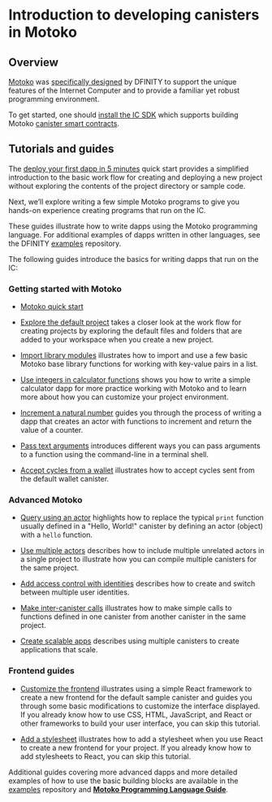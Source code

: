 # Introduction to developing canisters in Motoko

## Overview

[Motoko](/motoko/main/motoko.md) was [specifically designed](https://stackoverflow.blog/2020/08/24/motoko-the-language-that-turns-the-web-into-a-computer/) by DFINITY to support the unique features of the Internet Computer and to provide a familiar yet robust programming environment.

To get started, one should [install the IC SDK](../../setup/install/index.mdx) which supports building Motoko [canister smart contracts](https://internetcomputer.org/how-it-works/architecture-of-the-internet-computer/#canister-smart-contracts).

## Tutorials and guides

The [deploy your first dapp in 5 minutes](/tutorials/deploy_sample_app.md) quick start provides a simplified introduction to the basic work flow for creating and deploying a new project without exploring the contents of the project directory or sample code.

Next, we’ll explore writing a few simple Motoko programs to give you hands-on experience creating programs that run on the IC.

These guides illustrate how to write dapps using the Motoko programming language. For additional examples of dapps written in other languages, see the DFINITY [examples](https://github.com/dfinity/examples) repository.

The following guides introduce the basics for writing dapps that run on the IC:

### Getting started with Motoko

-   [Motoko quick start](./at-a-glance.md)

-   [Explore the default project](./explore-templates.md) takes a closer look at the work flow for creating projects by exploring the default files and folders that are added to your workspace when you create a new project.

-   [Import library modules](./phonebook.md) illustrates how to import and use a few basic Motoko base library functions for working with key-value pairs in a list.

-   [Use integers in calculator functions](./calculator.md) shows you how to write a simple calculator dapp for more practice working with Motoko and to learn more about how you can customize your project environment.

-   [Increment a natural number](./counter-tutorial.md) guides you through the process of writing a dapp that creates an actor with functions to increment and return the value of a counter.

-   [Pass text arguments](./hello-location.md) introduces different ways you can pass arguments to a function using the command-line in a terminal shell.

-   [Accept cycles from a wallet](./simple-cycles.md) illustrates how to accept cycles sent from the default wallet canister.

### Advanced Motoko

-   [Query using an actor](./define-an-actor.md) highlights how to replace the typical `print` function usually defined in a "Hello, World!" canister by defining an actor (object) with a `hello` function.

-   [Use multiple actors](./multiple-actors.md) describes how to include multiple unrelated actors in a single project to illustrate how you can compile multiple canisters for the same project.

-   [Add access control with identities](./access-control.md) describes how to create and switch between multiple user identities.

-   [Make inter-canister calls](./intercanister-calls.md) illustrates how to make simple calls to functions defined in one canister from another canister in the same project.

-   [Create scalable apps](./scalability-cancan.md) describes using multiple canisters to create applications that scale.

### Frontend guides

-   [Customize the frontend](../../frontend/custom-frontend.md) illustrates using a simple React framework to create a new frontend for the default sample canister and guides you through some basic modifications to customize the interface displayed. If you already know how to use CSS, HTML, JavaScript, and React or other frameworks to build your user interface, you can skip this tutorial.

-   [Add a stylesheet](../../frontend/add-stylesheet.md) illustrates how to add a stylesheet when you use React to create a new frontend for your project. If you already know how to add stylesheets to React, you can skip this tutorial.

Additional guides covering more advanced dapps and more detailed examples of how to use the basic building blocks are available in the [examples](https://github.com/dfinity/examples) repository and [**Motoko Programming Language Guide**](/motoko/main/about-this-guide.md).
